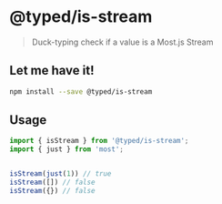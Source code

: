 # @typed/is-stream

> Duck-typing check if a value is a Most.js Stream

<!-- Write a short summary about your library here -->

## Let me have it!
```sh
npm install --save @typed/is-stream
```

## Usage

```typescript
import { isStream } from '@typed/is-stream';
import { just } from 'most';


isStream(just(1)) // true
isStream([]) // false
isStream({}) // false 
```